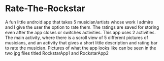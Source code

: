 # Rate-The-Rockstar
A fun little android app that takes 5 musician/artists whose work I admire and I give the user the option to rate them. The ratings are saved for storing even after the app closes or switches activities. This app uses 2 activities. The main activity, where there is a scroll view of 5 different pictures of musicians, and an activity that gives a short little description and rating bar to rate the musician. Pictures of what the app looks like can be seen in the two jpg files titled RockstarApp1 and RockstarApp2
